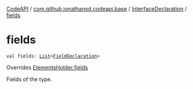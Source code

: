 [CodeAPI](../../index.md) / [com.github.jonathanxd.codeapi.base](../index.md) / [InterfaceDeclaration](index.md) / [fields](.)

# fields

`val fields: `[`List`](https://kotlinlang.org/api/latest/jvm/stdlib/kotlin.collections/-list/index.html)`<`[`FieldDeclaration`](../-field-declaration/index.md)`>`

Overrides [ElementsHolder.fields](../-elements-holder/fields.md)

Fields of the type.

